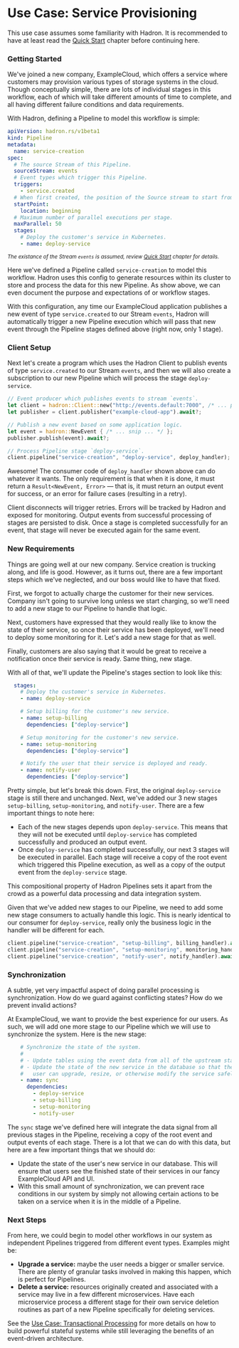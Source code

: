 Use Case: Service Provisioning
==============================

This use case assumes some familiarity with Hadron. It is recommended to have at least read the [Quick Start](../overview/quick-start.md) chapter before continuing here.

### Getting Started
We've joined a new company, ExampleCloud, which offers a service where customers may provision various types of storage systems in the cloud. Though conceptually simple, there are lots of individual stages in this workflow, each of which will take different amounts of time to complete, and all having different failure conditions and data requirements.

With Hadron, defining a Pipeline to model this workflow is simple:

```yaml
apiVersion: hadron.rs/v1beta1
kind: Pipeline
metadata:
  name: service-creation
spec:
  # The source Stream of this Pipeline.
  sourceStream: events
  # Event types which trigger this Pipeline.
  triggers:
    - service.created
  # When first created, the position of the Source stream to start from.
  startPoint:
    location: beginning
  # Maximum number of parallel executions per stage.
  maxParallel: 50
  stages:
    # Deploy the customer's service in Kubernetes.
    - name: deploy-service
```
<small><i>The existance of the Stream `events` is assumed, review [Quick Start](../overview/quick-start.md) chapter for details.</i></small>

Here we've defined a Pipeline called `service-creation` to model this workflow. Hadron uses this config to generate resources within its cluster to store and process the data for this new Pipeline. As show above, we can even document the purpose and expectations of or workflow stages.

With this configuration, any time our ExampleCloud application publishes a new event of type `service.created` to our Stream `events`, Hadron will automatically trigger a new Pipeline execution which will pass that new event through the Pipeline stages defined above (right now, only 1 stage).

### Client Setup
Next let's create a program which uses the Hadron Client to publish events of type `service.created` to our Stream `events`, and then we will also create a subscription to our new Pipeline which will process the stage `deploy-service`.

```rust
// Event producer which publishes events to stream `events`.
let client = hadron::Client::new("http://events.default:7000", /* ... params ... */)?;
let publisher = client.publisher("example-cloud-app").await?;

// Publish a new event based on some application logic.
let event = hadron::NewEvent { /* ... snip ... */ };
publisher.publish(event).await?;
```

```rust
// Process Pipeline stage `deploy-service`.
client.pipeline("service-creation", "deploy-service", deploy_handler);
```

Awesome! The consumer code of `deploy_handler` shown above can do whatever it wants. The only requirement is that when it is done, it must return a `Result<NewEvent, Error>` — that is, it must return an output event for success, or an error for failure cases (resulting in a retry).

Client disconnects will trigger retries. Errors will be tracked by Hadron and exposed for monitoring. Output events from successful processing of stages are persisted to disk. Once a stage is completed successfully for an event, that stage will never be executed again for the same event.

### New Requirements
Things are going well at our new company. Service creation is trucking along, and life is good. However, as it turns out, there are a few important steps which we've neglected, and our boss would like to have that fixed.

First, we forgot to actually charge the customer for their new services. Company isn't going to survive long unless we start charging, so we'll need to add a new stage to our Pipeline to handle that logic.

Next, customers have expressed that they would really like to know the state of their service, so once their service has been deployed, we'll need to deploy some monitoring for it. Let's add a new stage for that as well.

Finally, customers are also saying that it would be great to receive a notification once their service is ready. Same thing, new stage.

With all of that, we'll update the Pipeline's stages section to look like this:

```yaml
  stages:
    # Deploy the customer's service in Kubernetes.
    - name: deploy-service

    # Setup billing for the customer's new service.
    - name: setup-billing
      dependencies: ["deploy-service"]

    # Setup monitoring for the customer's new service.
    - name: setup-monitoring
      dependencies: ["deploy-service"]

    # Notify the user that their service is deployed and ready.
    - name: notify-user
      dependencies: ["deploy-service"]
```

Pretty simple, but let's break this down. First, the original `deploy-service` stage is still there and unchanged. Next, we've added our 3 new stages `setup-billing`, `setup-monitoring`, and `notify-user`. There are a few important things to note here:
- Each of the new stages depends upon `deploy-service`. This means that they will not be executed until `deploy-service` has completed successfully and produced an output event.
- Once `deploy-service` has completed successfully, our next 3 stages will be executed in parallel. Each stage will receive a copy of the root event which triggered this Pipeline execution, as well as a copy of the output event from the `deploy-service` stage.

This compositional property of Hadron Pipelines sets it apart from the crowd as a powerful data processing and data integration system.

Given that we've added new stages to our Pipeline, we need to add some new stage consumers to actually handle this logic. This is nearly identical to our consumer for `deploy-service`, really only the business logic in the handler will be different for each.

```rust
client.pipeline("service-creation", "setup-billing", billing_handler).await?;
client.pipeline("service-creation", "setup-monitoring", monitoring_handler).await?;
client.pipeline("service-creation", "notify-user", notify_handler).await?;
```

### Synchronization
A subtle, yet very impactful aspect of doing parallel processing is synchronization. How do we guard against conflicting states? How do we prevent invalid actions?

At ExampleCloud, we want to provide the best experience for our users. As such, we will add one more stage to our Pipeline which we will use to synchronize the system. Here is the new stage:

```yaml
    # Synchronize the state of the system.
    #
    # - Update tables using the event data from all of the upstream stages.
    # - Update the state of the new service in the database so that the
    #   user can upgrade, resize, or otherwise modify the service safely.
    - name: sync
      dependencies:
        - deploy-service
        - setup-billing
        - setup-monitoring
        - notify-user
```

The `sync` stage we've defined here will integrate the data signal from all previous stages in the Pipeline, receiving a copy of the root event and output events of each stage. There is a lot that we can do with this data, but here are a few important things that we should do:

- Update the state of the user's new service in our database. This will ensure that users see the finished state of their services in our fancy ExampleCloud API and UI.
- With this small amount of synchronization, we can prevent race conditions in our system by simply not allowing certain actions to be taken on a service when it is in the middle of a Pipeline.

### Next Steps
From here, we could begin to model other workflows in our system as independent Pipelines triggered from different event types. Examples might be:

- **Upgrade a service:** maybe the user needs a bigger or smaller service. There are plenty of granular tasks involved in making this happen, which is perfect for Pipelines.
- **Delete a service:** resources originally created and associated with a service may live in a few different microservices. Have each microservice process a different stage for their own service deletion routines as part of a new Pipeline specifically for deleting services.

See the [Use Case: Transactional Processing](./transactional-processing.md) for more details on how to build powerful stateful systems while still leveraging the benefits of an event-driven architecture.
